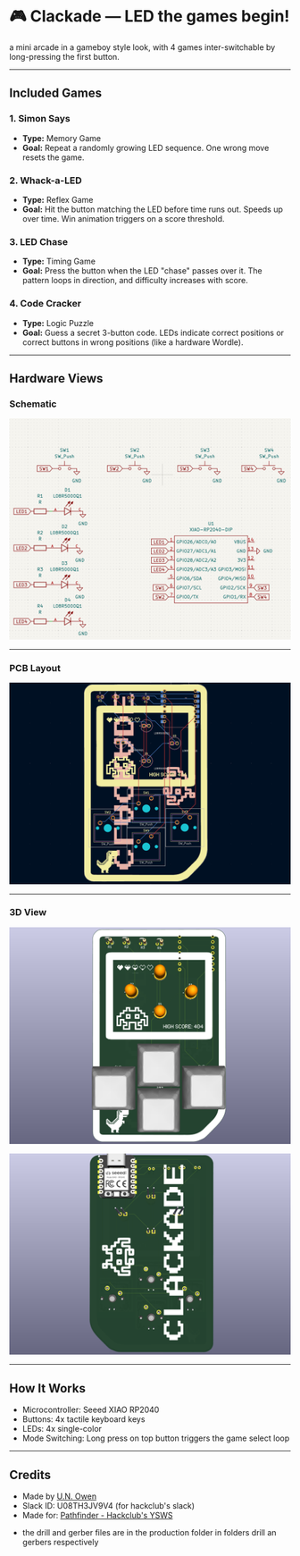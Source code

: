 # 🎮 Clackade — LED the games begin!
a mini arcade in a gameboy style look, with 4 games inter-switchable by long-pressing the first button.

---

## Included Games

### 1. **Simon Says**
- **Type:** Memory Game  
- **Goal:** Repeat a randomly growing LED sequence. One wrong move resets the game.

### 2. **Whack-a-LED**
- **Type:** Reflex Game  
- **Goal:** Hit the button matching the LED before time runs out. Speeds up over time. Win animation triggers on a score threshold.

### 3. **LED Chase**
- **Type:** Timing Game  
- **Goal:** Press the button when the LED "chase" passes over it. The pattern loops in direction, and difficulty increases with score.

### 4. **Code Cracker**
- **Type:** Logic Puzzle  
- **Goal:** Guess a secret 3-button code. LEDs indicate correct positions or correct buttons in wrong positions (like a hardware Wordle).

---

## Hardware Views

### Schematic
![Schematic](images/schem.png)

---

### PCB Layout
![PCB](images/pcb.png)

---

### 3D View
![3D View Front](images/3d_front.png)

![3D View Back](images/3d_back.png)

---

## How It Works

- Microcontroller: Seeed XIAO RP2040  
- Buttons: 4x tactile keyboard keys
- LEDs: 4x single-color  
- Mode Switching: Long press on top button triggers the game select loop

---

## Credits

- Made by [U.N. Owen](https://github.com/pari55051)
- Slack ID:  U08TH3JV9V4 (for hackclub's slack)
- Made for: [Pathfinder - Hackclub's YSWS](http://pathfinder.hackclub.com/)

* the drill and gerber files are in the production folder in folders drill an gerbers respectively
